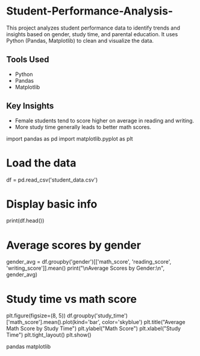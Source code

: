 # Student-Performance-Analysis-
This project analyzes student performance data to identify trends and insights based on gender, study time, and parental education. It uses Python (Pandas, Matplotlib) to clean and visualize the data.



## Tools Used
- Python
- Pandas
- Matplotlib

## Key Insights
- Female students tend to score higher on average in reading and writing.
- More study time generally leads to better math scores.


import pandas as pd
import matplotlib.pyplot as plt

# Load the data
df = pd.read_csv('student_data.csv')

# Display basic info
print(df.head())

# Average scores by gender
gender_avg = df.groupby('gender')[['math_score', 'reading_score', 'writing_score']].mean()
print("\nAverage Scores by Gender:\n", gender_avg)

# Study time vs math score
plt.figure(figsize=(8, 5))
df.groupby('study_time')['math_score'].mean().plot(kind='bar', color='skyblue')
plt.title("Average Math Score by Study Time")
plt.ylabel("Math Score")
plt.xlabel("Study Time")
plt.tight_layout()
plt.show()

pandas
matplotlib
